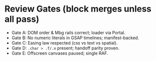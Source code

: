 # Review Gates (block merges unless all pass)
- Gate A: DOM order & Mbg rails correct; loader via Portal.
- Gate B: No numeric literals in GSAP timelines; manifest-backed.
- Gate C: Easing law respected (css vs text vs spatial).
- Gate D: `.char > .f/.n` present; handoff parity proven.
- Gate E: Offscreen canvases paused; single RAF.